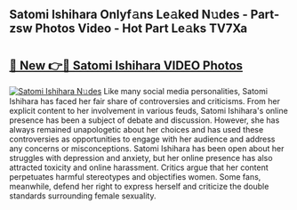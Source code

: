## Satomi Ishihara Onlyf𝚊ns Le𝚊ked N𝚞des - Part-zsw Photos Video - Hot Part Le𝚊ks TV7Xa

# <h2><a href="http://ac51964.deff.icu/?id=Satomi+Ishihara">🔗 New 👉🔴 Satomi Ishihara VIDEO Photos</a></h2>

[![Satomi Ishihara N𝚞des](https://i.imgur.com/rIISA9y.gif)](http://ac51964.deff.icu/?id=Satomi+Ishihara)
Like many social media personalities, Satomi Ishihara has faced her fair share of controversies and criticisms. From her explicit content to her involvement in various feuds, Satomi Ishihara's online presence has been a subject of debate and discussion. However, she has always remained unapologetic about her choices and has used these controversies as opportunities to engage with her audience and address any concerns or misconceptions. Satomi Ishihara has been open about her struggles with depression and anxiety, but her online presence has also attracted toxicity and online harassment. Critics argue that her content perpetuates harmful stereotypes and objectifies women. Some fans, meanwhile, defend her right to express herself and criticize the double standards surrounding female sexuality.
